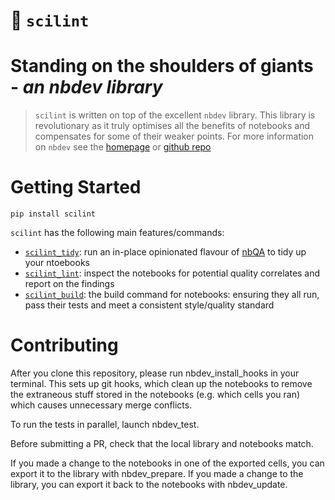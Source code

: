 🧐 `scilint`
================

<!-- WARNING: THIS FILE WAS AUTOGENERATED! DO NOT EDIT! -->

# Standing on the shoulders of giants - *an nbdev library*

> `scilint` is written on top of the excellent `nbdev` library. This
> library is revolutionary as it truly optimises all the benefits of
> notebooks and compensates for some of their weaker points. For more
> information on `nbdev` see the [homepage](https://nbdev.fast.ai/) or
> [github repo](https://github.com/fastai/nbdev)

# Getting Started

`pip install scilint`

`scilint` has the following main features/commands:

-   [`scilint_tidy`](https://newday-data.github.io/scilint/scilint.html#scilint_tidy):
    run an in-place opinionated flavour of
    [nbQA](https://github.com/nbQA-dev/nbQA) to tidy up your ntoebooks
-   [`scilint_lint`](https://newday-data.github.io/scilint/scilint.html#scilint_lint):
    inspect the notebooks for potential quality correlates and report on
    the findings
-   [`scilint_build`](https://newday-data.github.io/scilint/scilint.html#scilint_build):
    the build command for notebooks: ensuring they all run, pass their
    tests and meet a consistent style/quality standard

# Contributing

After you clone this repository, please run nbdev_install_hooks in your
terminal. This sets up git hooks, which clean up the notebooks to remove
the extraneous stuff stored in the notebooks (e.g. which cells you ran)
which causes unnecessary merge conflicts.

To run the tests in parallel, launch nbdev_test.

Before submitting a PR, check that the local library and notebooks
match.

If you made a change to the notebooks in one of the exported cells, you
can export it to the library with nbdev_prepare. If you made a change to
the library, you can export it back to the notebooks with nbdev_update.
